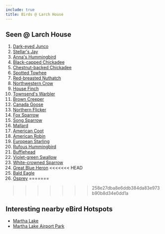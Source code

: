 ```yaml
---
include: true
title: Birds @ Larch House
---
```


## Seen @ Larch House
1. [Dark-eyed Junco](https://www.allaboutbirds.org/guide/Dark-eyed_Junco)
2. [Stellar's Jay](https://www.allaboutbirds.org/guide/Stellers_Jay/)
3. [Anna's Hummingbird](https://www.allaboutbirds.org/guide/Annas_Hummingbird)
4. [Black-capped Chickadee](https://www.allaboutbirds.org/guide/Black-capped_Chickadee)
5. [Chestnut-backed Chickadee](https://www.allaboutbirds.org/guide/Chestnut-backed_Chickadee)
6. [Spotted Towhee](https://www.allaboutbirds.org/guide/Spotted_Towhee)
7. [Red-breasted Nuthatch](https://www.allaboutbirds.org/guide/Red-breasted_Nuthatch)
8. [Northwestern Crow](https://www.allaboutbirds.org/guide/Northwestern_Crow)
9. [House Finch](https://www.allaboutbirds.org/guide/House_Finch)
10. [Townsend's Warbler](https://www.allaboutbirds.org/guide/Townsends_Warbler)
11. [Brown Creeper](https://www.allaboutbirds.org/guide/Brown_Creeper)
12. [Canada Goose](https://www.allaboutbirds.org/guide/Canada_Goose)
13. [Northern Flicker](https://www.allaboutbirds.org/guide/Northern_Flicker)
14. [Fox Sparrow](https://www.allaboutbirds.org/guide/Fox_Sparrow)
15. [Song Sparrow](https://www.allaboutbirds.org/guide/Song_Sparrow)
16. [Mallard](https://www.allaboutbirds.org/guide/Mallard)
17. [American Coot](https://www.allaboutbirds.org/guide/American_Coot/)
18. [American Robin](https://www.allaboutbirds.org/guide/American_Robin/)
19. [European Starling](https://www.allaboutbirds.org/guide/European_Starling)
20. [Rufous Hummingbird](https://www.allaboutbirds.org/guide/Rufous_Hummingbird)
21. [Bufflehead](https://www.allaboutbirds.org/guide/Bufflehead)
22. [Violet-green Swallow](https://www.allaboutbirds.org/guide/Violet-green_Swallow/)
23. [White-crowned Sparrow](https://www.allaboutbirds.org/guide/White-crowned_Sparrow/)
24. [Great Blue Heron](https://www.allaboutbirds.org/guide/Great_Blue_Heron/)
<<<<<<< HEAD
25. [Bald Eagle](https://www.allaboutbirds.org/guide/Bald_Eagle/)
16. [Osprey](https://www.allaboutbirds.org/guide/Osprey/)
=======
>>>>>>> 258e27dba8e6ddb384da83e973b90b8d34e0dd1a

## Interesting nearby eBird Hotspots
* [Martha Lake](https://ebird.org/hotspot/L1061417)
* [Martha Lake Airport Park](https://ebird.org/hotspot/L2465863)
